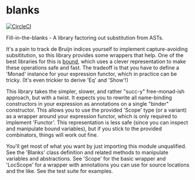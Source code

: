 # blanks

[![CircleCI](https://circleci.com/gh/ejconlon/blanks/tree/master.svg?style=svg)](https://circleci.com/gh/ejconlon/blanks/tree/master)

Fill-in-the-blanks - A library factoring out substitution from ASTs.

It's a pain to track de Bruijn indices yourself to implement capture-avoiding subsititution,
so this library provides some wrappers that help. One of the best libraries for this is
[bound](https://hackage.haskell.org/package/bound), which uses a clever representation to make
these operations safe and fast. The tradeoff is that you have to define a 'Monad' instance
for your expression functor, which in practice can be tricky. (It's even trickier to derive
'Eq' and 'Show'!)

This library takes the simpler, slower, and rather "succ-y" free-monad-ish approach,
but with a twist. It expects you to rewrite all name-binding constructors in your expression
as annotations on a single "binder" constructor. This allows you to use the provided 'Scope'
type (or a variant) as a wrapper around your expression functor, which is only required to
implement 'Functor'. This representation is less safe (since you can inspect and manipulate
bound variables), but if you stick to the provided combinators, things will work out fine.

You'll get most of what you want by just importing this module unqualified.
See the 'Blanks' class definition and related methods to manipulate variables and abstractions.
See 'Scope' for the basic wrapper and 'LocScope' for a wrapper with annotations you can use
for source locations and the like. See the test suite for examples.
